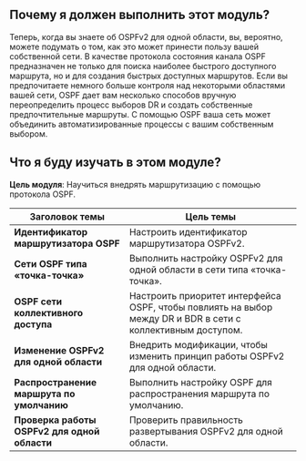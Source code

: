 <!-- 2.0.1 -->
##  Почему я должен выполнить этот модуль?

Теперь, когда вы знаете об OSPFv2 для одной области, вы, вероятно, можете подумать о том, как это может принести пользу вашей собственной сети. В качестве протокола состояния канала OSPF предназначен не только для поиска наиболее быстрого доступного маршрута, но и для создания быстрых доступных маршрутов. Если вы предпочитаете немного больше контроля над некоторыми областями вашей сети, OSPF дает вам несколько способов вручную переопределить процесс выборов DR и создать собственные предпочтительные маршруты. С помощью OSPF ваша сеть может объединить автоматизированные процессы с вашим собственным выбором.

<!-- 2.0.2 -->
##  Что я буду изучать в этом модуле?

**Цель модуля**: Научиться внедрять маршрутизацию с помощью протокола OSPF.

| **Заголовок темы** | **Цель темы** |
| --- | --- |
| **Идентификатор маршрутизатора OSPF** | Настроить идентификатор маршрутизатора OSPFv2. |
| **Сети OSPF типа «точка-точка»** | Выполнить настройку OSPFv2 для одной области в сети типа «точка-точка». |
| **OSPF сети коллективного доступа** | Настроить приоритет интерфейса OSPF, чтобы повлиять на выбор между DR и BDR в сети с коллективным доступом. |
| **Изменение OSPFv2 для одной области** | Внедрить модификации, чтобы изменить принцип работы OSPFv2 для одной области. |
| **Распространение маршрута по умолчанию** | Выполнить настройку OSPF для распространения маршрута по умолчанию. |
| **Проверка работы OSPFv2 для одной области** | Проверить правильность развертывания OSPFv2 для одной области. |

